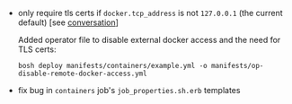 * only require tls certs if `docker.tcp_address` is not `127.0.0.1` (the current default) [see [conversation](https://github.com/cloudfoundry-community/docker-boshrelease/commit/0f8c49204f926cd300ac7c59c305dfbf4e2eb324#commitcomment-25484535)]

    Added operator file to disable external docker access and the need for TLS certs:

    ```
    bosh deploy manifests/containers/example.yml -o manifests/op-disable-remote-docker-access.yml
    ```

* fix bug in `containers` job's `job_properties.sh.erb` templates
